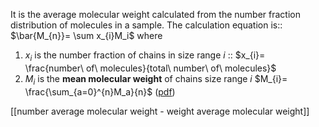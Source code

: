 It is the average molecular weight calculated from the number fraction distribution of molecules in a sample. 
The calculation equation is::
$\bar{M_{n}}= \sum x_{i}M_i$
where 
1. $x_{i}$ is the number fraction of chains in size range $i$  :: $x_{i}=  \frac{number\ of\ molecules}{total\ number\ of\ molecules}$   
2. $M_i$ is the **mean molecular weight** of chains size range $i$   $M_{i}= \frac{\sum_{a=0}^{n}M_a}{n}$ 
 ([pdf](zotero://open-pdf/library/items/IJLPFJ7H?page=6&annotation=KQSP9SUI))
 
 [[number average molecular weight - weight average molecular weight]]
 
 
 
 
